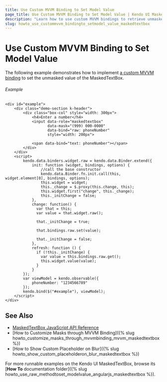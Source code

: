 ```yaml
---
title: Use Custom MVVM Binding to Set Model Value
page_title: Use Custom MVVM Binding to Set Model Value | Kendo UI MaskedTextBox
description: "Learn how to use custom MVVM bindings to retrieve unmasked widget values in the Kendo UI MaskedTextBox widget."
slug: howto_use_custommvvm_bindingto_setmodel_value_maskedtextbox
---
```


# Use Custom MVVM Binding to Set Model Value

The following example demonstrates how to implement [a custom MVVM binding](http://docs.telerik.com/kendo-ui/framework/mvvm/bindings/custom) to set the unmasked value of the MaskedTextBox.

###### Example

```dojo
<div id="example">
    <div class="demo-section k-header">
        <div class="box-col" style="width: 300px">
            <h4>Enter a number</h4>
            <input data-role="maskedtextbox"
                   data-mask="(999) 000-0000"
                   data-bind="raw: phoneNumber"
                   style="width: 200px">

            <span data-bind="text: phoneNumber"></span>
        </div>
    </div>
    <script>
        kendo.data.binders.widget.raw = kendo.data.Binder.extend({
            init: function (widget, bindings, options) {
                //call the base constructor
                kendo.data.Binder.fn.init.call(this, widget.element[0], bindings, options);
                this.widget = widget;
                this._change = $.proxy(this.change, this);
                this.widget.first("change", this._change);
                this._initChange = false;
            },
            change: function() {
              var that = this;
              var value = that.widget.raw();

              that._initChange = true;

              that.bindings.raw.set(value);

              that._initChange = false;
            },
            refresh: function () {
              if (!this._initChange) {
                var value = this.bindings.raw.get();
                this.widget.value(value);
              }
            }
        });
        var viewModel = kendo.observable({
            phoneNumber: "1234566789"
        });
        kendo.bind($("#example"), viewModel);
    </script>
</div>
```

## See Also

* [MaskedTextBox JavaScript API Reference](/api/javascript/ui/maskedtextbox)
* [How to Customize Masks through MVVM Binding]({% slug howto_customize_masks_through_mvvmbinding_mvvm_maskedtextbox %})
* [How to Show Custom Placeholder on Blur]({% slug howto_show_custom_placeholderon_blur_maskedtextbox %})

For more runnable examples on the Kendo UI MaskedTextBox, browse its [**How To** documentation folder]({% slug howto_use_raw_methodtoset_modelvalue_angularjs_maskedtextbox %}).
